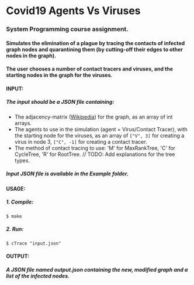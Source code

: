 # Covid19 Agents Vs Viruses
### System Programming course assignment.
#### Simulates the elimination of a plague by tracing the contacts of infected graph nodes and quarantining them (by cutting-off their edges to other nodes in the graph).
#### The user chooses a number of contact tracers and viruses, and the starting nodes in the graph for the viruses.

#### INPUT:
##### The input should be a JSON file containing:
- The adjacency-matrix ([Wikipedia](https://en.wikipedia.org/wiki/Adjacency_matrix)) for the graph, as an array of int arrays.
- The agents to use in the simulation (agent = Virus/Contact Tracer), with the starting node for the viruses, as an array of ```["V", 3]``` for creating a virus in node 3, ```["C", -1]``` for creating a contact tracer.
- The method of contact tracing to use: 'M' for MaxRankTree, 'C' for CycleTree, 'R' for RootTree. // TODO: Add explanations for the tree types.
##### Input JSON file is available in the Example folder.

#### USAGE:
##### 1. Compile:
```
$ make
```
##### 2. Run:
```
$ cTrace "input.json"
```

#### OUTPUT:
##### A JSON file named output.json containing the new, modified graph and a list of the infected nodes.
